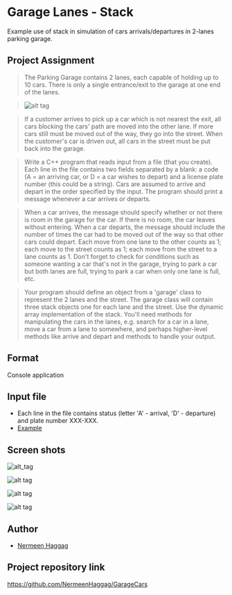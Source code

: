 # Garage Lanes - Stack

Example use of stack in simulation of cars arrivals/departures in 2-lanes parking garage.

## Project Assignment

> The Parking Garage contains 2 lanes, each capable of holding up to 10 cars. There is only a single entrance/exit to the garage at one end of the lanes.

> ![alt tag](https://github.com/abdel-elsayed/GarageCars/blob/master/garage1.png)

> If a customer arrives to pick up a car which is not nearest the exit, all cars blocking the cars' path are moved into the other lane. If more cars still must be moved out of the way, they go into the street. When the customer's car is driven out, all cars in the street must be put back into the garage.

>Write a C++ program that reads input from a file (that you create). Each line in the file contains two fields separated by a blank: a code (A = an arriving car, or D = a car wishes to depart) and a license plate number (this could be a string). Cars are assumed to arrive and depart in the order specified by the input. The program should print a message whenever a car arrives or departs.

> When a car arrives, the message should specify whether or not there is room in the garage for the car. If there is no room, the car leaves without entering. When a car departs, the message should include the number of times the car had to be moved out of the way so that other cars could depart. Each move from one lane to the other counts as 1; each move to the street counts as 1; each move from the street to a lane counts as 1. Don't forget to check for conditions such as someone wanting a car that's not in the garage, trying to park a car but both lanes are full, trying to park a car when only one lane is full, etc.

> Your program should define an object from a 'garage' class to represent the 2 lanes and the street. The garage class will contain three stack objects one for each lane and the street. Use the dynamic array implementation of the stack. You'll need methods for manipulating the cars in the lanes, e.g. search for a car in a lane, move a car from a lane to somewhere, and perhaps higher-level methods like arrive and depart and methods to handle your output.


## Format

Console application
  
## Input file 

* Each line in the file contains status (letter 'A' - arrival, 'D' - departure) and plate number XXX-XXX.
* [Example](https://github.com/abdel-elsayed/GarageCars/blob/master/garageLog.txt)


## Screen shots

![alt_tag](https://github.com/abdel-elsayed/GarageCars/blob/master/garage_exit1_screenshot.PNG)

![alt tag](https://github.com/abdel-elsayed/GarageCars/blob/master/garage_exit2_screenshot.PNG)

![alt tag](https://github.com/abdel-elsayed/GarageCars/blob/master/garage_isFull_screenshot.PNG)

![alt tag](https://github.com/abdel-elsayed/GarageCars/blob/master/garage_notFound_screenshot.PNG)

## Author

* [Nermeen Haggag](https://github.com/NermeenHaggag)

## Project repository link

https://github.com/NermeenHaggag/GarageCars

